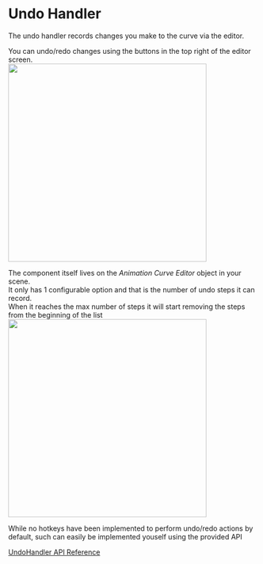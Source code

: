 # Undo Handler

The undo handler records changes you make to the curve via the editor.<br>

You can undo/redo changes using the buttons in the top right of the editor screen.<br>
<img src="https://i.gyazo.com/3dcccd9cd487fac2b4c39674072048fa.png" width="400"/>
<br>

The component itself lives on the *Animation Curve Editor* object in your scene.<br>
It only has 1 configurable option and that is the number of undo steps it can record.<br>
When it reaches the max number of steps it will start removing the steps from the beginning of the list
<img src="https://i.gyazo.com/988ea9fb4fa8f8de3dc854ce48930182.png" width="400"/><br>

While no hotkeys have been implemented to perform undo/redo actions by default, such can easily be implemented youself using the provided API<br>

[UndoHandler API Reference](Docs/AnimationCurveEditor/Source/Runtime/Common/Undo/UndoHandler.md)